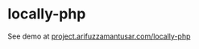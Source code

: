 # locally-php
See demo at <a href="https://project.arifuzzamantusar.com/locally-php">project.arifuzzamantusar.com/locally-php</a>

